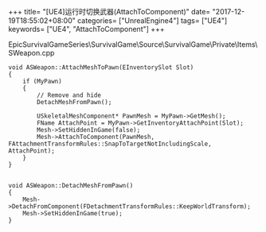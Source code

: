 +++
title= "[UE4]运行时切换武器(AttachToComponent)"
date= "2017-12-19T18:55:02+08:00"
categories= ["UnrealEngine4"]
tags= ["UE4"]
keywords= ["UE4", "AttachToComponent"]
+++

EpicSurvivalGameSeries\SurvivalGame\Source\SurvivalGame\Private\Items\SWeapon.cpp

	void ASWeapon::AttachMeshToPawn(EInventorySlot Slot)
	{
		if (MyPawn)
		{
			// Remove and hide
			DetachMeshFromPawn();

			USkeletalMeshComponent* PawnMesh = MyPawn->GetMesh();
			FName AttachPoint = MyPawn->GetInventoryAttachPoint(Slot);
			Mesh->SetHiddenInGame(false);
			Mesh->AttachToComponent(PawnMesh, FAttachmentTransformRules::SnapToTargetNotIncludingScale, AttachPoint);
		}
	}


	void ASWeapon::DetachMeshFromPawn()
	{
		Mesh->DetachFromComponent(FDetachmentTransformRules::KeepWorldTransform);
		Mesh->SetHiddenInGame(true);
	}
